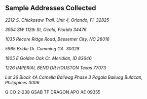 ## Sample Addresses Collected

*2212 S. Chickasaw Trail, Unit 4, Orlando, Fl. 32825*

*3954 SW 112th St, Ocala, Florida 34476*

*1035 Recore Ridge Road, Bessemer City, NC 28016*

*5965 Bridle Dr. Cumming GA. 30028*

*1805 E Golden Oak Ct. Meridian, ID 83646*

*1226 IMPERIAL BEND DR HOUSTON Texas 77073*

*Lot 36 Block 4A Camella Baliwag Phase 3 Pagala Baliuag Bulacan, Philippines 3006*

G CO 2-238 GSAB
TF DRAGON
APO AE 09355



